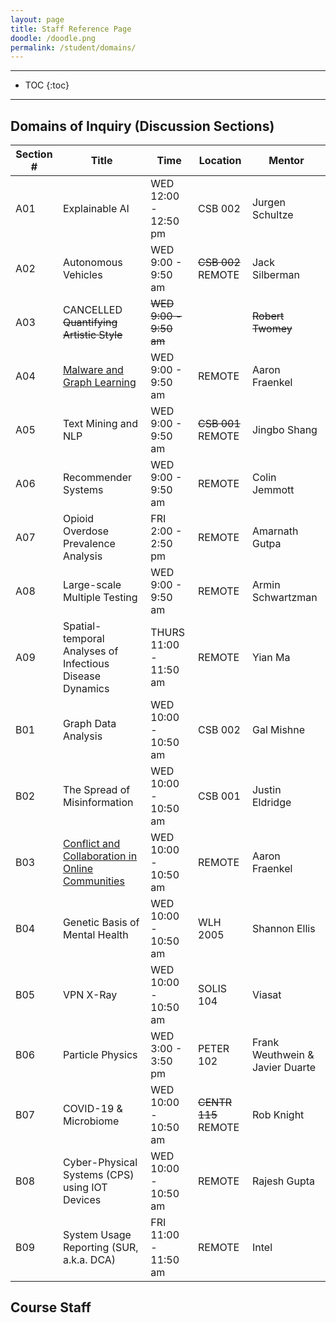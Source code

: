 ```yaml
---
layout: page
title: Staff Reference Page
doodle: /doodle.png
permalink: /student/domains/
---
```


---
* TOC
{:toc}

---

## Domains of Inquiry (Discussion Sections)

|Section #|Title|Time|Location|Mentor|
|---|---|---|---|---|
|A01|Explainable AI|WED 12:00 - 12:50 pm|CSB 002|Jurgen Schultze|
|A02|Autonomous Vehicles|WED 9:00 - 9:50 am|~~CSB 002~~ REMOTE|Jack Silberman|
|A03|CANCELLED ~~Quantifying Artistic Style~~| ~~WED 9:00 - 9:50 am~~||~~Robert Twomey~~|
|A04|[Malware and Graph Learning](https://afraenkel.github.io/capstone-malware-domain/)| WED 9:00 - 9:50 am|REMOTE|Aaron Fraenkel|
|A05|Text Mining and NLP| WED 9:00 - 9:50 am|~~CSB 001~~ REMOTE|Jingbo Shang|
|A06|Recommender Systems| WED 9:00 - 9:50 am|REMOTE|Colin Jemmott|
|A07|Opioid Overdose Prevalence Analysis| FRI 2:00 - 2:50 pm|REMOTE|Amarnath Gutpa|
|A08|Large-scale Multiple Testing| WED 9:00 - 9:50 am|REMOTE|Armin Schwartzman|
|A09|Spatial-temporal Analyses of Infectious Disease Dynamics| THURS 11:00 - 11:50 am|REMOTE|Yian Ma|
|B01|Graph Data Analysis|WED 10:00 - 10:50 am|CSB 002|Gal Mishne|
|B02|The Spread of Misinformation|WED 10:00 - 10:50 am|CSB 001|Justin Eldridge|
|B03|[Conflict and Collaboration in Online Communities](https://afraenkel.github.io/capstone-wiki-domain/)|WED 10:00 - 10:50 am|REMOTE|Aaron Fraenkel|
|B04|Genetic Basis of Mental Health|WED 10:00 - 10:50 am|WLH 2005|Shannon Ellis|
|B05|VPN X-Ray|WED 10:00 - 10:50 am|SOLIS 104|Viasat|
|B06|Particle Physics|WED 3:00 - 3:50 pm|PETER 102|Frank Weuthwein & Javier Duarte|
|B07|COVID-19 & Microbiome|WED 10:00 - 10:50 am|~~CENTR 115~~ REMOTE|Rob Knight|
|B08|Cyber-Physical Systems (CPS) using IOT Devices|WED 10:00 - 10:50 am|REMOTE|Rajesh Gupta|
|B09|System Usage Reporting (SUR, a.k.a. DCA)|FRI 11:00 - 11:50 am|REMOTE|Intel|


## Course Staff

